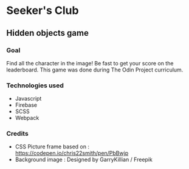 # Seeker's Club

## Hidden objects game

### Goal
Find all the character in the image! Be fast to get your score on the leaderboard.
This game was done during The Odin Project curriculum.

### Technologies used
- Javascript
- Firebase
- SCSS
- Webpack

### Credits

- CSS Picture frame based on : https://codepen.io/chris22smith/pen/PbBwjp
- Background image : Designed by GarryKillian / Freepik